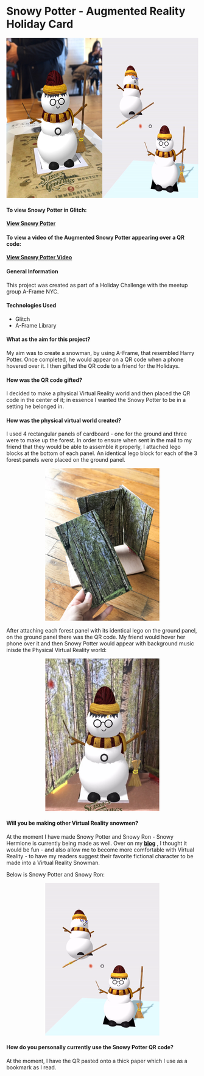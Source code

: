 # Snowy Potter - Augmented Reality Holiday Card
<p align="center">
  <img src="snowypotter.jpeg" height= "420" width="600"/>
</p>

#### To view Snowy Potter in Glitch:
**[View Snowy Potter](https://mysnowman.glitch.me/?)**
#### To view a video of the Augmented Snowy Potter appearing over a QR code:
**[View Snowy Potter Video](https://saharafathelbab.github.io/Snowy-Potter/HarryPotterInfo.html?)**

#### General Information

This project was created as part of a Holiday Challenge with the meetup group A-Frame NYC.

#### Technologies Used

* Glitch
* A-Frame Library

#### What as the aim for this project?

My aim was to create a snowman, by using A-Frame, that resembled Harry Potter. Once completed, he would appear on a QR code when a phone hovered over it. I then gifted the QR code to a friend for the Holidays.

#### How was the QR code gifted?

I decided to make a physical Virtual Reality world and then placed the QR code in the center of it; in essence I wanted the Snowy Potter to be in a setting he belonged in.

#### How was the physical virtual world created?

I used 4 rectangular panels of cardboard - one for the ground and three were to make up the forest. In order to ensure when sent in the mail to my friend that they would be able to assemble it properly, I attached lego blocks at the bottom of each panel. An identical lego block for each of the 3 forest panels were placed on the ground panel.

<p align="center">
  <img src = "/images/fourpanels.jpg" height= "400" width="300" alt= "forest panels"/>
</p>

After attaching each forest panel with its identical lego on the ground panel, on the ground panel there was the QR code. My friend would hover her phone over it and then Snowy Potter would appear with background music inisde the Physical Virtual Reality world:
<p align="center">
  <img src = "/images/snowypotter.jpg" height= "400" width="300" alt= "snowy potter"/>
</p>

#### Will you be making other Virtual Reality snowmen?

At the moment I have made Snowy Potter and Snowy Ron - Snowy Hermione is currently being made as well. Over on my **[blog](http://saharasdreams.com/2018/12/thinking-outside-box.html)** , I thought it would be fun - and also allow me to become more comfortable with Virtual Reality - to have my readers suggest their favorite fictional character to be made into a Virtual Reality Snowman.

Below is Snowy Potter and Snowy Ron:

<p align="center">
  <img src = "/images/harryron.gif" height= "400" width="300" alt= "ron harry"/>
</p>

#### How do you personally currently use the Snowy Potter QR code?

At the moment, I have the QR pasted onto a thick paper which I use as a bookmark as I read.

